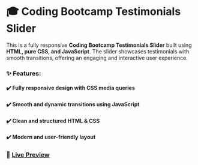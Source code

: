 # 🎓 Coding Bootcamp Testimonials Slider
This is a fully responsive **Coding Bootcamp Testimonials Slider** built using **HTML, pure CSS, and JavaScript**. The slider showcases testimonials with smooth transitions, offering an engaging and interactive user experience.

### ✨ Features:
#### ✔️ Fully responsive design with **CSS media queries**
#### ✔️ Smooth and dynamic transitions using **JavaScript**
#### ✔️ Clean and structured **HTML & CSS**
#### ✔️ Modern and user-friendly layout

### 🔗 <a href="" target="_blank">Live Preview</a>
